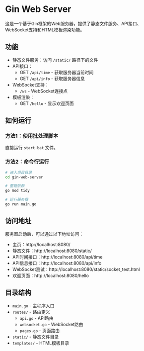 # Gin Web Server

这是一个基于Gin框架的Web服务器，提供了静态文件服务、API接口、WebSocket支持和HTML模板渲染功能。

## 功能

- 静态文件服务：访问 `/static/` 路径下的文件
- API接口：
  - GET `/api/time` - 获取服务器当前时间
  - GET `/api/info` - 获取服务器信息
- WebSocket支持：
  - `/ws` - WebSocket连接点
- 模板渲染：
  - GET `/hello` - 显示欢迎页面

## 如何运行

### 方法1：使用批处理脚本

直接运行 `start.bat` 文件。

### 方法2：命令行运行

```bash
# 进入项目目录
cd gin-web-server

# 整理依赖
go mod tidy

# 运行服务器
go run main.go
```

## 访问地址

服务器启动后，可以通过以下地址访问：

- 主页：http://localhost:8080/
- 静态文件：http://localhost:8080/static/
- API时间接口：http://localhost:8080/api/time
- API信息接口：http://localhost:8080/api/info
- WebSocket测试：http://localhost:8080/static/socket_test.html
- 欢迎页面：http://localhost:8080/hello

## 目录结构

- `main.go` - 主程序入口
- `routes/` - 路由定义
  - `api.go` - API路由
  - `websocket.go` - WebSocket路由
  - `pages.go` - 页面路由
- `static/` - 静态文件目录
- `templates/` - HTML模板目录
